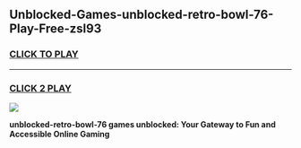 
## Unblocked-Games-unblocked-retro-bowl-76-Play-Free-zsl93
<h3>
<a href="https://premium76.site?title=unblocked-retro-bowl-76&ref=19M">CLICK TO PLAY</a></h3>
<hr>

<h3>
<a href="https://premium76.site?title=unblocked-retro-bowl-76&ref=19M">CLICK 2 PLAY</a>
  
</h3>

<a href="https://premium76.site?title=unblocked-retro-bowl-76&ref=19M"><img src="https://clearcache.store/games.png"></a>


**unblocked-retro-bowl-76 games unblocked: Your Gateway to Fun and Accessible Online Gaming**
